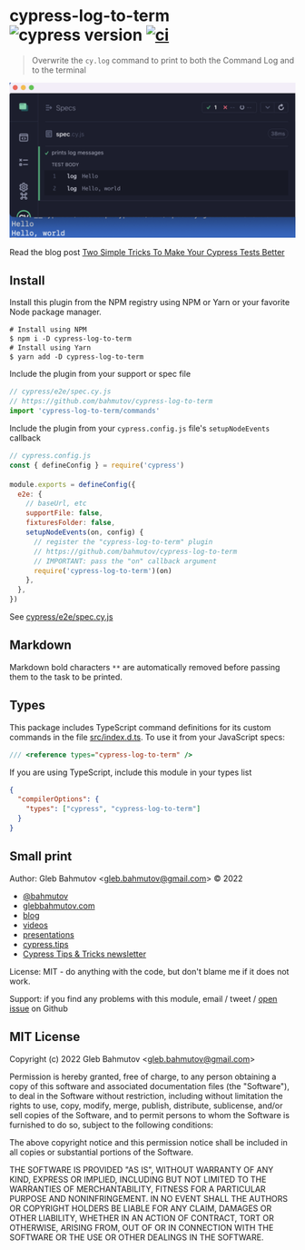 # cypress-log-to-term ![cypress version](https://img.shields.io/badge/cypress-10.3.0-brightgreen) [![ci](https://github.com/bahmutov/cypress-log-to-term/actions/workflows/ci.yml/badge.svg?branch=main)](https://github.com/bahmutov/cypress-log-to-term/actions/workflows/ci.yml)

> Overwrite the `cy.log` command to print to both the Command Log and to the terminal

![Logs to both places](./images/log.png)

Read the blog post [Two Simple Tricks To Make Your Cypress Tests Better](https://glebbahmutov.com/blog/two-cypress-tricks/)

## Install

Install this plugin from the NPM registry using NPM or Yarn or your favorite Node package manager.

```text
# Install using NPM
$ npm i -D cypress-log-to-term
# Install using Yarn
$ yarn add -D cypress-log-to-term
```

Include the plugin from your support or spec file

```js
// cypress/e2e/spec.cy.js
// https://github.com/bahmutov/cypress-log-to-term
import 'cypress-log-to-term/commands'
```

Include the plugin from your `cypress.config.js` file's `setupNodeEvents` callback

```js
// cypress.config.js
const { defineConfig } = require('cypress')

module.exports = defineConfig({
  e2e: {
    // baseUrl, etc
    supportFile: false,
    fixturesFolder: false,
    setupNodeEvents(on, config) {
      // register the "cypress-log-to-term" plugin
      // https://github.com/bahmutov/cypress-log-to-term
      // IMPORTANT: pass the "on" callback argument
      require('cypress-log-to-term')(on)
    },
  },
})
```

See [cypress/e2e/spec.cy.js](./cypress/e2e/spec.cy.js)

## Markdown

Markdown bold characters `**` are automatically removed before passing them to the task to be printed.

## Types

This package includes TypeScript command definitions for its custom commands in the file [src/index.d.ts](./src/index.d.ts). To use it from your JavaScript specs:

```js
/// <reference types="cypress-log-to-term" />
```

If you are using TypeScript, include this module in your types list

```json
{
  "compilerOptions": {
    "types": ["cypress", "cypress-log-to-term"]
  }
}
```

## Small print

Author: Gleb Bahmutov &lt;gleb.bahmutov@gmail.com&gt; &copy; 2022

- [@bahmutov](https://twitter.com/bahmutov)
- [glebbahmutov.com](https://glebbahmutov.com)
- [blog](https://glebbahmutov.com/blog)
- [videos](https://www.youtube.com/glebbahmutov)
- [presentations](https://slides.com/bahmutov)
- [cypress.tips](https://cypress.tips)
- [Cypress Tips & Tricks newsletter](https://cypresstips.substack.com/)

License: MIT - do anything with the code, but don't blame me if it does not work.

Support: if you find any problems with this module, email / tweet /
[open issue](https://github.com/bahmutov/cypress-log-to-term/issues) on Github

## MIT License

Copyright (c) 2022 Gleb Bahmutov &lt;gleb.bahmutov@gmail.com&gt;

Permission is hereby granted, free of charge, to any person
obtaining a copy of this software and associated documentation
files (the "Software"), to deal in the Software without
restriction, including without limitation the rights to use,
copy, modify, merge, publish, distribute, sublicense, and/or sell
copies of the Software, and to permit persons to whom the
Software is furnished to do so, subject to the following
conditions:

The above copyright notice and this permission notice shall be
included in all copies or substantial portions of the Software.

THE SOFTWARE IS PROVIDED "AS IS", WITHOUT WARRANTY OF ANY KIND,
EXPRESS OR IMPLIED, INCLUDING BUT NOT LIMITED TO THE WARRANTIES
OF MERCHANTABILITY, FITNESS FOR A PARTICULAR PURPOSE AND
NONINFRINGEMENT. IN NO EVENT SHALL THE AUTHORS OR COPYRIGHT
HOLDERS BE LIABLE FOR ANY CLAIM, DAMAGES OR OTHER LIABILITY,
WHETHER IN AN ACTION OF CONTRACT, TORT OR OTHERWISE, ARISING
FROM, OUT OF OR IN CONNECTION WITH THE SOFTWARE OR THE USE OR
OTHER DEALINGS IN THE SOFTWARE.
